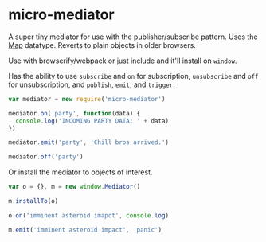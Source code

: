 # micro-mediator
A super tiny mediator for use with the publisher/subscribe pattern. Uses the [Map](https://developer.mozilla.org/en-US/docs/Web/JavaScript/Reference/Global_Objects/Map) datatype. Reverts to plain objects in older browsers. 

Use with browserify/webpack or just include and it'll install on `window`.

Has the ability to use `subscribe` and `on` for subscription, `unsubscribe` and `off` for unsubscription, and `publish`, `emit`, and `trigger`.

```javascript
var mediator = new require('micro-mediator')

mediator.on('party', function(data) {
  console.log('INCOMING PARTY DATA: ' + data)
})

mediator.emit('party', 'Chill bros arrived.')

mediator.off('party')
```

Or install the mediator to objects of interest.

```javascript
var o = {}, m = new window.Mediator()

m.installTo(o)

o.on('imminent asteroid imapct', console.log)

m.emit('imminent asteroid impact', 'panic')
```
